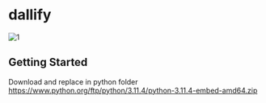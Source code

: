 # dallify

![1](https://github.com/AmirHosseinAsa/dallify/assets/92585902/6d05921e-e985-4ffe-b47c-912918a488ac)


## Getting Started
Download and replace in python folder
https://www.python.org/ftp/python/3.11.4/python-3.11.4-embed-amd64.zip
